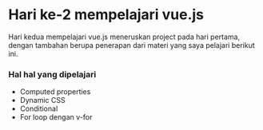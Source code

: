 # Hari ke-2 mempelajari vue.js
Hari kedua mempelajari vue.js meneruskan project pada hari pertama, dengan tambahan berupa penerapan dari materi yang saya pelajari berikut ini.

### Hal hal yang dipelajari
* Computed properties
* Dynamic CSS
* Conditional
* For loop dengan v-for